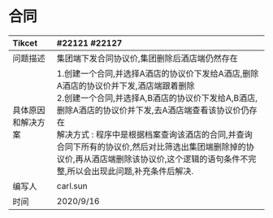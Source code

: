 # 合同

| Tikcet             | #22121 #22127                                                |
| :----------------- | :----------------------------------------------------------- |
| 问题描述           | 集团端下发合同协议价,集团删除后酒店端仍然存在                |
| 具体原因和解决方案 | 1.创建一个合同,并选择A酒店的协议价下发给A酒店,删除A酒店的协议价并下发,酒店端跟着删除<br>2.创建一个合同,并选择A,B酒店的协议价下发给A,B酒店,删除A酒店的协议价并下发,去A酒店端查看该协议价仍存在<br>解决方式 : 程序中是根据档案查询该酒店的合同,并查询合同下所有的协议价,然后对比筛选出集团端删除掉的协议价,再从酒店端删除该协议价,这个逻辑的语句条件不完整,所以会出现此问题,补充条件后解决. |
| 编写人             | carl.sun                                                     |
| 时间               | 2020/9/16                                                    |

